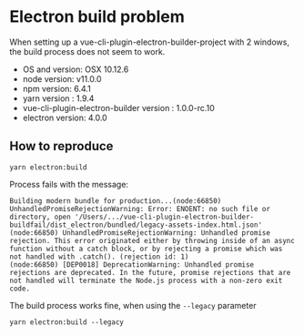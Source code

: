# Electron build problem

When setting up a vue-cli-plugin-electron-builder-project with 2 windows, the build process does not seem to work.

- OS and version: OSX 10.12.6
- node version: v11.0.0
- npm version: 6.4.1
- yarn version : 1.9.4
- vue-cli-plugin-electron-builder version : 1.0.0-rc.10
- electron version: 4.0.0

## How to reproduce

```
yarn electron:build
```

Process fails with the message:

```
Building modern bundle for production...(node:66850) UnhandledPromiseRejectionWarning: Error: ENOENT: no such file or directory, open '/Users/.../vue-cli-plugin-electron-builder-buildfail/dist_electron/bundled/legacy-assets-index.html.json'
(node:66850) UnhandledPromiseRejectionWarning: Unhandled promise rejection. This error originated either by throwing inside of an async function without a catch block, or by rejecting a promise which was not handled with .catch(). (rejection id: 1)
(node:66850) [DEP0018] DeprecationWarning: Unhandled promise rejections are deprecated. In the future, promise rejections that are not handled will terminate the Node.js process with a non-zero exit code.
```

The build process works fine, when using the ```--legacy``` parameter

```
yarn electron:build --legacy
```
